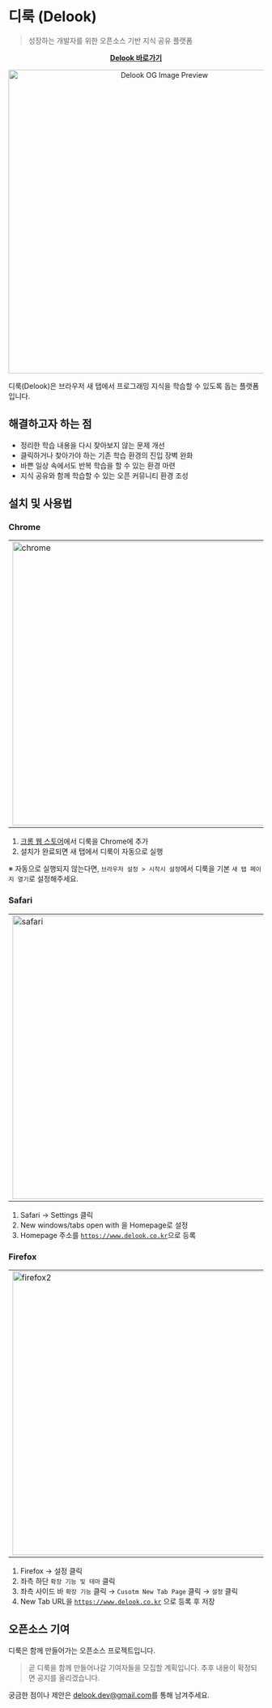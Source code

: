 # 디룩 (Delook)

> 성장하는 개발자를 위한 오픈소스 기반 지식 공유 플랫폼</br>

<p align="center">
  <a href="https://www.delook.co.kr" target="_blank">
    <strong>Delook 바로가기</strong>
  </a>
</p>

<p align="center">
  <img width="600" src="https://github.com/user-attachments/assets/e183b365-a43e-42c3-9d31-7490868e6c63" alt="Delook OG Image Preview" />
</p>

디룩(Delook)은 브라우저 새 탭에서 프로그래밍 지식을 학습할 수 있도록 돕는 플랫폼입니다.

## 해결하고자 하는 점

- 정리한 학습 내용을 다시 찾아보지 않는 문제 개선
- 클릭하거나 찾아가야 하는 기존 학습 환경의 진입 장벽 완화
- 바쁜 일상 속에서도 반복 학습을 할 수 있는 환경 마련 
- 지식 공유와 함께 학습할 수 있는 오픈 커뮤니티 환경 조성


## 설치 및 사용법

### Chrome 
<table align="center">
  <tr>
    <td>
<img width="560" alt="chrome" src="https://github.com/user-attachments/assets/868d7dee-8dc8-484e-9dad-7bb034377e80" />
</td>
</tr>
</table>

1. [크롬 웹 스토어](https://chromewebstore.google.com/detail/ehfclaaaeofpkbgankkeokjgodoejahp?utm_source=item-share-cb)에서 디룩을 Chrome에 추가
2. 설치가 완료되면 새 탭에서 디룩이 자동으로 실행

※ 자동으로 실행되지 않는다면, 
`브라우저 설정 > 시작시 설정`에서 디룩을 기본 `새 탭 페이지 열기`로 설정해주세요.

### Safari 
<table align="center">
  <tr>
    <td>
<img width="560" alt="safari" src="https://github.com/user-attachments/assets/41e337bd-2741-48f7-988b-ed241defa761" />
</td>
</tr>
</table>

1. Safari → Settings 클릭
2. New windows/tabs open with 을 Homepage로 설정
3. Homepage 주소를 [`https://www.delook.co.kr`](https://www.delook.co.kr/)으로 등록

### Firefox 

<table align="center">
  <tr>
    <td><img width="560" alt="firefox2" src="https://github.com/user-attachments/assets/0c6f1d0c-072f-48e0-aa6a-2f7adb6e75d4" /></td>
    <td><img width="560" alt="firefox1" src="https://github.com/user-attachments/assets/fc7f7066-cf8b-474e-883c-850098873f02" /></td>
  </tr>
</table>

1. Firefox → 설정 클릭 
2. 좌측 하단 `확장 기능 및 테마` 클릭 
3. 좌측 사이드 바 `확장 기능` 클릭 → `Cusotm New Tab Page` 클릭 → `설정` 클릭 
4. New Tab URL을 [`https://www.delook.co.kr`](https://www.delook.co.kr/) 으로 등록 후 저장


## 오픈소스 기여
디룩은 함께 만들어가는 오픈소스 프로젝트입니다.

> 곧 디룩을 함께 만들어나갈 기여자들을 모집할 계획입니다.
추후 내용이 확정되면 공지를 올리겠습니다. 

궁금한 점이나 제안은 <a href="mailto:delook.dev@gmail.com">delook.dev@gmail.com</a>를 통해 남겨주세요.
